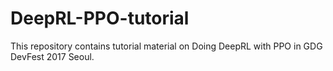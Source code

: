 # DeepRL-PPO-tutorial
This repository contains tutorial material on Doing DeepRL with PPO in GDG DevFest 2017 Seoul.
